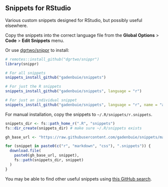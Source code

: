 ## Snippets for RStudio

Various custom snippets designed for RStudio, but possibly useful elsewhere.

Copy the snippets into the correct language file from the **Global Options** > **Code** > **Edit Snippets** menu.

Or use [dgrtwo/snippr](https://github.com/dgrtwo/snippr) to install:

```r
# remotes::install_github("dgrtwo/snippr")
library(snippr)

# For all snippets
snippets_install_github("gadenbuie/snippets")

# For just the R snippets
snippets_install_github("gadenbuie/snippets", language = "r")

# For just an individual snippet
snippets_install_github("gadenbuie/snippets", language = "r", name = "aa")
```

For manual installation, copy the snippets to `~/.R/snippets/r.snippets`.

```r
snippets_dir <- fs::path_home_r(".R", "snippets")
fs::dir_create(snippets_dir) # make sure ~/.R/snippets exists

gh_base_url <- "https://raw.githubusercontent.com/gadenbuie/snippets/master/"

for (snippet in paste0(c("r", "markdown", "css"), ".snippets")) {
  download.file(
    paste0(gh_base_url, snippet),
    fs::path(snippets_dir, snippet)
  )
}
```

You may be able to find other useful snippets using [this GitHub search](https://github.com/search?q=in%3Apath+r.snippets+type%3Acode&type=Code).
